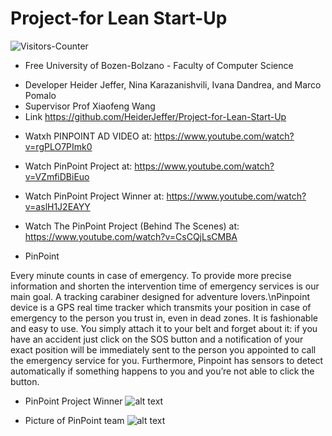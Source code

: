 # Project-for Lean Start-Up

<body>
<img src = "https://github-vistors-counter.onrender.com/github?username=https://github.com/HeiderJeffer/Lean-Start-Up/" alt = "Visitors-Counter"/>
</body>


- Free University of Bozen-Bolzano - Faculty of Computer Science
* Developer Heider Jeffer, Nina Karazanishvili, Ivana Dandrea, and Marco Pomalo
* Supervisor Prof Xiaofeng Wang
* Link https://github.com/HeiderJeffer/Project-for-Lean-Start-Up

- Watxh PINPOINT AD VIDEO at: https://www.youtube.com/watch?v=rgPLO7PImk0
- Watch PinPoint Project at: https://www.youtube.com/watch?v=VZmfiDBiEuo
- Watch PinPoint Project Winner at: https://www.youtube.com/watch?v=aslH1J2EAYY
- Watch The PinPoint Project (Behind The Scenes) at: https://www.youtube.com/watch?v=CsCQjLsCMBA

- PinPoint

Every minute counts in case of emergency. To provide more precise information and shorten the intervention time of emergency services is our main goal.
A tracking carabiner designed for adventure lovers.\nPinpoint device is a GPS real time tracker which transmits your position in case of emergency to the person you trust in, even in dead zones. It is fashionable and easy to use. You simply attach it to your belt and forget about it: if you have an accident just click on the SOS button and a notification of your exact position will be immediately sent to the person you appointed to call the emergency service for you. Furthermore, Pinpoint has sensors to detect automatically if something happens to you and you’re not able to click the button.

- PinPoint Project Winner 
![alt text](https://github.com/HeiderJeffer/Project-for-Lean-Start-Up/blob/main/Winer.png)

- Picture of PinPoint  team
![alt text](https://github.com/HeiderJeffer/Project-for-Lean-Start-Up/blob/main/Pic%20of%20Team.jpg)


